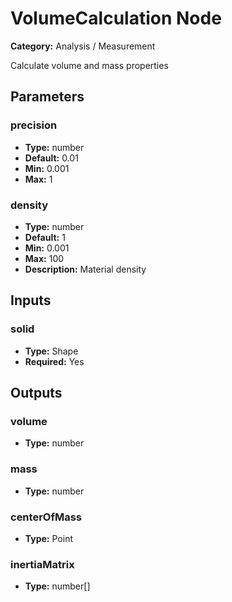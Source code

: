 
# VolumeCalculation Node

**Category:** Analysis / Measurement

Calculate volume and mass properties

## Parameters


### precision
- **Type:** number
- **Default:** 0.01
- **Min:** 0.001
- **Max:** 1



### density
- **Type:** number
- **Default:** 1
- **Min:** 0.001
- **Max:** 100
- **Description:** Material density


## Inputs


### solid
- **Type:** Shape
- **Required:** Yes



## Outputs


### volume
- **Type:** number



### mass
- **Type:** number



### centerOfMass
- **Type:** Point



### inertiaMatrix
- **Type:** number[]




